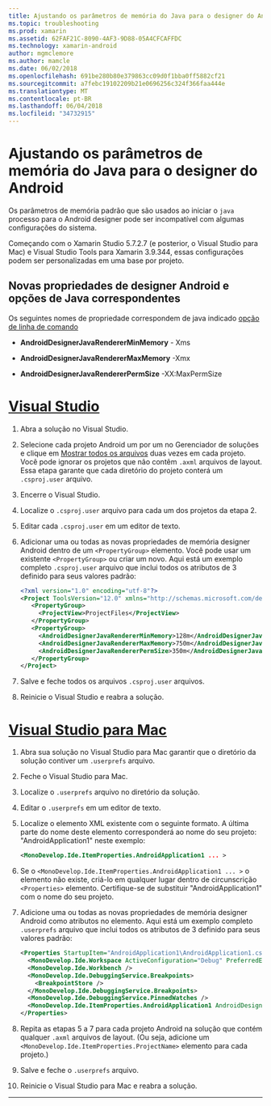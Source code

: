 ```yaml
---
title: Ajustando os parâmetros de memória do Java para o designer do Android
ms.topic: troubleshooting
ms.prod: xamarin
ms.assetid: 62FAF21C-8090-4AF3-9D88-05A4CFCAFFDC
ms.technology: xamarin-android
author: mgmclemore
ms.author: mamcle
ms.date: 06/02/2018
ms.openlocfilehash: 691be280b80e379863cc09d0f1bba0ff5882cf21
ms.sourcegitcommit: a7febc19102209b21e0696256c324f366faa444e
ms.translationtype: MT
ms.contentlocale: pt-BR
ms.lasthandoff: 06/04/2018
ms.locfileid: "34732915"
---
```

# <a name="adjusting-java-memory-parameters-for-the-android-designer"></a>Ajustando os parâmetros de memória do Java para o designer do Android

Os parâmetros de memória padrão que são usados ao iniciar o `java` processo para o Android designer pode ser incompatível com algumas configurações do sistema.

Começando com o Xamarin Studio 5.7.2.7 (e posterior, o Visual Studio para Mac) e Visual Studio Tools para Xamarin 3.9.344, essas configurações podem ser personalizadas em uma base por projeto.

## <a name="new-android-designer-properties-and-corresponding-java-options"></a>Novas propriedades de designer Android e opções de Java correspondentes

Os seguintes nomes de propriedade correspondem de java indicado [opção de linha de comando](http://docs.oracle.com/javase/7/docs/technotes/tools/windows/java.html)

- **AndroidDesignerJavaRendererMinMemory** - Xms

- **AndroidDesignerJavaRendererMaxMemory** -Xmx

- **AndroidDesignerJavaRendererPermSize** -XX:MaxPermSize


# <a name="visual-studiotabvswin"></a>[Visual Studio](#tab/vswin)

1.  Abra a solução no Visual Studio.

2.  Selecione cada projeto Android um por um no Gerenciador de soluções e clique em [Mostrar todos os arquivos](https://msdn.microsoft.com/en-us/library/4afxey9h.aspx) duas vezes em cada projeto. Você pode ignorar os projetos que não contêm `.axml` arquivos de layout. Essa etapa garante que cada diretório do projeto conterá um `.csproj.user` arquivo.

3.  Encerre o Visual Studio.

4.  Localize o `.csproj.user` arquivo para cada um dos projetos da etapa 2.

5.  Editar cada `.csproj.user` em um editor de texto.

6.  Adicionar uma ou todas as novas propriedades de memória designer Android dentro de um `<PropertyGroup>` elemento. Você pode usar um existente `<PropertyGroup>` ou criar um novo. Aqui está um exemplo completo `.csproj.user` arquivo que inclui todos os atributos de 3 definido para seus valores padrão:

    ```xml
    <?xml version="1.0" encoding="utf-8"?>
    <Project ToolsVersion="12.0" xmlns="http://schemas.microsoft.com/developer/msbuild/2003">
       <PropertyGroup>
         <ProjectView>ProjectFiles</ProjectView>
       </PropertyGroup>
       <PropertyGroup>
         <AndroidDesignerJavaRendererMinMemory>128m</AndroidDesignerJavaRendererMinMemory>
         <AndroidDesignerJavaRendererMaxMemory>750m</AndroidDesignerJavaRendererMaxMemory>
         <AndroidDesignerJavaRendererPermSize>350m</AndroidDesignerJavaRendererPermSize>
       </PropertyGroup>
    </Project>
    ```

7.  Salve e feche todos os arquivos `.csproj.user` arquivos.

8.  Reinicie o Visual Studio e reabra a solução.

# <a name="visual-studio-for-mactabvsmac"></a>[Visual Studio para Mac](#tab/vsmac)

1.  Abra sua solução no Visual Studio para Mac garantir que o diretório da solução contiver um `.userprefs` arquivo.

2.  Feche o Visual Studio para Mac.

3.  Localize o `.userprefs` arquivo no diretório da solução.

4.  Editar o `.userprefs` em um editor de texto.

5.  Localize o elemento XML existente com o seguinte formato. A última parte do nome deste elemento corresponderá ao nome do seu projeto: "AndroidApplication1" neste exemplo:

    ```xml
    <MonoDevelop.Ide.ItemProperties.AndroidApplication1 ... >
    ```

6.  Se o `<MonoDevelop.Ide.ItemProperties.AndroidApplication1 ... >` o elemento não existe, criá-lo em qualquer lugar dentro de circunscrição `<Properties>` elemento. Certifique-se de substituir "AndroidApplication1" com o nome do seu projeto.

7.  Adicione uma ou todas as novas propriedades de memória designer Android como atributos no elemento. Aqui está um exemplo completo `.userprefs` arquivo que inclui todos os atributos de 3 definido para seus valores padrão:

    ```xml
    <Properties StartupItem="AndroidApplication1\AndroidApplication1.csproj">
      <MonoDevelop.Ide.Workspace ActiveConfiguration="Debug" PreferredExecutionTarget="Android.SelectDevice" />
      <MonoDevelop.Ide.Workbench />
      <MonoDevelop.Ide.DebuggingService.Breakpoints>
        <BreakpointStore />
      </MonoDevelop.Ide.DebuggingService.Breakpoints>
      <MonoDevelop.Ide.DebuggingService.PinnedWatches />
      <MonoDevelop.Ide.ItemProperties.AndroidApplication1 AndroidDesignerJavaRendererMinMemory="128m" AndroidDesignerJavaRendererMaxMemory="750m" AndroidDesignerJavaRendererPermSize="350m" />
    </Properties>
    ```

8.  Repita as etapas 5 a 7 para cada projeto Android na solução que contém qualquer `.axml` arquivos de layout. (Ou seja, adicione um `<MonoDevelop.Ide.ItemProperties.ProjectName>` elemento para cada projeto.)

9.  Salve e feche o `.userprefs` arquivo.

10. Reinicie o Visual Studio para Mac e reabra a solução.

-----

